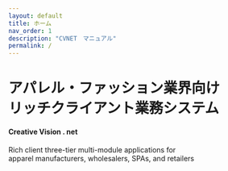 ```yaml
---
layout: default
title: ホーム
nav_order: 1
description: "CVNET　マニュアル"
permalink: /
---
```


# アパレル・ファッション業界向け <br> リッチクライアント業務システム

#### Creative Vision . net

Rich client three-tier multi-module applications for <br>
apparel manufacturers, wholesalers, SPAs, and retailers
  
